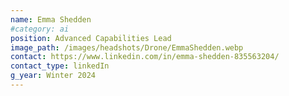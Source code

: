 ```yaml
---
name: Emma Shedden
#category: ai
position: Advanced Capabilities Lead
image_path: /images/headshots/Drone/EmmaShedden.webp
contact: https://www.linkedin.com/in/emma-shedden-835563204/
contact_type: linkedIn
g_year: Winter 2024
---
```

